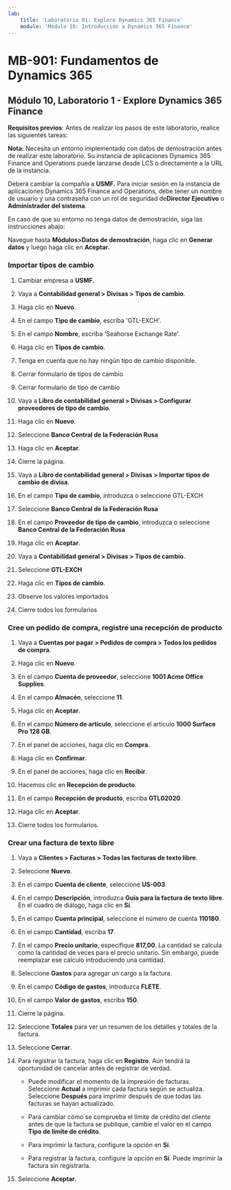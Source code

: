 ```yaml
---
lab:
    title: 'Laboratorio 01: Explore Dynamics 365 Finance'
    module: 'Módulo 10: Introducción a Dynamics 365 Finance'
---
```


# MB-901: Fundamentos de Dynamics 365 
## Módulo 10, Laboratorio 1 - Explore Dynamics 365 Finance 


**Requisitos previos**: Antes de realizar los pasos de este laboratorio, realice las
siguientes tareas: 

**Nota:** Necesita un entorno implementado con datos de demostración antes de realizar
este laboratorio. Su instancia de aplicaciones Dynamics 365 Finance and Operations puede
lanzarse desde LCS o directamente a la URL de la instancia.

Deberá cambiar la compañía a **USMF.** Para iniciar sesión en la instancia de aplicaciones Dynamics 365 Finance and Operations, debe tener un nombre de usuario y una contraseña con un rol de seguridad de**Director Ejecutivo** o **Administrador del sistema**.

En caso de que su entorno no tenga datos de demostración, siga las instrucciones
abajo:

Navegue hasta **Módulos>Datos de demostración**, haga clic en **Generar datos** y luego haga clic en
    **Aceptar.**

### Importar tipos de cambio

1.  Cambiar empresa a **USMF.**

2.  Vaya a **Contabilidad general > Divisas > Tipos de cambio**.

3.  Haga clic en **Nuevo**.

4.  En el campo **Tipo de cambio**, escriba 'GTL-EXCH'.

5.  En el campo **Nombre**, escriba 'Seahorse Exchange Rate'.

6.  Haga clic en **Tipos de cambio**.

7.  Tenga en cuenta que no hay ningún tipo de cambio disponible.

8.  Cerrar formulario de tipos de cambio

9.  Cerrar formulario de tipo de cambio

10. Vaya a **Libro de contabilidad general > Divisas > Configurar proveedores de tipo de cambio**.

11. Haga clic en **Nuevo**.

12. Seleccione **Banco Central de la Federación Rusa**

13. Haga clic en **Aceptar**.

14. Cierre la página.

15. Vaya a **Libro de contabilidad general > Divisas > Importar tipos de cambio de divisa**.

16. En el campo **Tipo de cambio**, introduzca o seleccione GTL-EXCH

17. Seleccione **Banco Central de la Federación Rusa**

18. En el campo **Proveedor de tipo de cambio**, introduzca o seleccione **Banco Central de
    la Federación Rusa**

19. Haga clic en **Aceptar**.

20. Vaya a **Contabilidad general > Divisas > Tipos de cambio**.

21. Seleccione **GTL-EXCH**

22. Haga clic en **Tipos de cambio**.

23. Observe los valores importados

24. Cierre todos los formularios

### Cree un pedido de compra, registre una recepción de producto

1.  Vaya a **Cuentas por pagar > Pedidos de compra > Todos los pedidos de compra**.

2.  Haga clic en **Nuevo**.

3.  En el campo **Cuenta de proveedor**, seleccione **1001 Acme Office Supplies**.

4.  En el campo **Almacén**, seleccione **11**.

5.  Haga clic en **Aceptar**.

6.  En el campo **Número de artículo**, seleccione el artículo **1000 Surface Pro 128 GB**.

7.  En el panel de acciones, haga clic en **Compra**.

8.  Haga clic en **Confirmar**.

9.  En el panel de acciones, haga clic en **Recibir**.

10. Hacemos clic en **Recepción de producto**.

11. En el campo **Recepción de producto**, escriba **GTL02020**.

12. Haga clic en **Aceptar**.

13. Cierre todos los formularios.

### Crear una factura de texto libre

1.  Vaya a **Clientes > Facturas > Todas las facturas de texto libre**.

2.  Seleccione **Nuevo**.

3.  En el campo **Cuenta de cliente**, seleccione **US-003**.

4.  En el campo **Descripción**, introduzca **Guía para la factura de texto libre**. En el
    cuadro de diálogo, haga clic en **Sí**.

5.  En el campo **Cuenta principal**, seleccione el número de cuenta **110180**.

6.  En el campo **Cantidad**, escriba **17**.

7.  En el campo **Precio unitario**, especifique **817,00**. La cantidad se calcula como
    la cantidad de veces para el precio unitario. Sin embargo, puede reemplazar ese
    cálculo introduciendo una cantidad.

8.  Seleccione **Gastos** para agregar un cargo a la factura.

9.  En el campo **Código de gastos**, introduzca **FLETE**.

10. En el campo **Valor de gastos**, escriba **150**.

11. Cierre la página.

12. Seleccione **Totales** para ver un resumen de los detalles y totales de la factura.

13. Seleccione **Cerrar**.

14. Para registrar la factura, haga clic en **Registro**. Aún tendrá la oportunidad de
    cancelar antes de registrar de verdad.

    -  Puede modificar el momento de la impresión de facturas. Seleccione **Actual** a
        imprimir cada factura según se actualiza. Seleccione **Después** para imprimir después de que todas las
        facturas se hayan actualizado.

    -  Para cambiar cómo se comprueba el límite de crédito del cliente antes de que la factura
        se publique, cambie el valor en el campo **Tipo de límite de crédito**.

    -  Para imprimir la factura, configure la opción en **Sí**.

    -  Para registrar la factura, configure la opción en **Sí**. Puede imprimir la
        factura sin registrarla.

15. Seleccione **Aceptar**.
